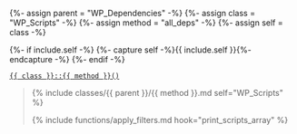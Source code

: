 {%- assign parent = "WP_Dependencies" -%}
{%- assign class = "WP_Scripts" -%}
{%- assign method = "all_deps" -%}
{%- assign self = class -%}

{%- if include.self -%}
  {%- capture self -%}{{ include.self }}{%- endcapture -%}
{%- endif -%}

<p><code><a href="https://developer.wordpress.org/reference/classes/{{ class | downcase }}/{{ method | downcase }}/">{{ class }}::{{ method }}()</a></code></p>

<blockquote>

{% include classes/{{ parent }}/{{ method }}.md self="WP_Scripts" %}

{% include functions/apply_filters.md hook="print_scripts_array" %}

</blockquote>
